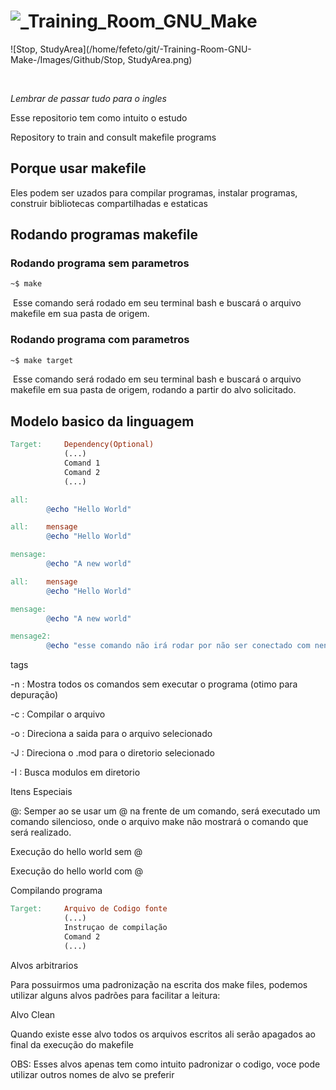 # ![_Training_Room_GNU_Make](/home/fefeto/git/-Training-Room-GNU-Make-/Images/Github/_Training_Room_GNU_Make.png)





![Stop, StudyArea](/home/fefeto/git/-Training-Room-GNU-Make-/Images/Github/Stop, StudyArea.png)

​	

*Lembrar de passar tudo para o ingles*









Esse repositorio tem como intuito o estudo 



Repository to train and consult makefile programs 



## Porque usar makefile

Eles podem ser uzados para compilar programas, instalar programas, construir bibliotecas compartilhadas e estaticas



## Rodando programas makefile

### Rodando programa sem parametros

```bash
~$ make
```

​	Esse comando será rodado em seu terminal bash e buscará o arquivo makefile em sua pasta de origem.



### Rodando programa com parametros

```bash
~$ make target
```

​	Esse comando será rodado em seu terminal bash e buscará o arquivo makefile em sua pasta de origem, rodando a partir do alvo solicitado.







## Modelo basico da linguagem





```makefile
Target:		Dependency(Optional)
			(...)
			Comand 1
			Comand 2
			(...)
```





```makefile
all:		
		@echo "Hello World"
```



```makefile
all:	mensage
		@echo "Hello World"

mensage:
		@echo "A new world"
```



```makefile
all:	mensage
		@echo "Hello World"

mensage:
		@echo "A new world"

mensage2:
		@echo "esse comando não irá rodar por não ser conectado com nenhum outro"
```

tags

-n : Mostra todos os comandos sem executar o programa (otimo para depuração)

-c <Arquivo>: Compilar o  arquivo

-o <Arquivo>: Direciona a saida para o arquivo selecionado

-J <Diretorio>: Direciona o .mod para o diretorio selecionado

-I <Diretorio>: Busca modulos em diretorio



Itens Especiais



@: Semper ao se usar um @ na frente de um comando, será executado um comando silencioso, onde o arquivo make não mostrará o comando que será realizado.

Execução do hello world sem @



Execução do hello world com @



Compilando programa

```makefile
Target:		Arquivo de Codigo fonte
			(...)
			Instruçao de compilação
			Comand 2
			(...)
```





Alvos arbitrarios

Para possuirmos uma padronização na escrita dos make files, podemos utilizar alguns alvos padrões para facilitar a leitura:

Alvo Clean

Quando existe esse alvo todos os arquivos escritos ali serão apagados ao final da execução do makefile





OBS: Esses alvos apenas tem como intuito padronizar o codigo, voce pode utilizar outros nomes de alvo se preferir

